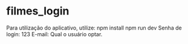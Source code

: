 # filmes_login


Para utilização do aplicativo, utilize:
npm install
npm run dev
Senha de login: 123
E-mail: Qual o usuário optar.
